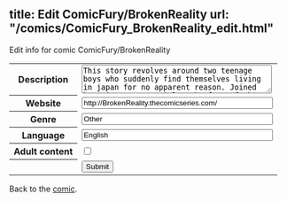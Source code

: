 title: Edit ComicFury/BrokenReality
url: "/comics/ComicFury_BrokenReality_edit.html"
---
Edit info for comic ComicFury/BrokenReality

<form name="comic" action="http://gaepostmail.appspot.com/comic/" method="post">
<table class="comicinfo">
<tr>
<th>Description</th><td><textarea name="description" cols="40" rows="3">This story revolves around two teenage boys who suddenly find themselves living in japan for no apparent reason. Joined by twin Japanese girls, The four of them now seem to be living their lives in a world where the rules of reality are constantly being broken in one way or another.</textarea></td>
</tr>
<tr>
<th>Website</th><td><input type="text" name="url" value="http://BrokenReality.thecomicseries.com/" size="40"/></td>
</tr>
<tr>
<th>Genre</th><td><input type="text" name="genre" value="Other" size="40"/></td>
</tr>
<tr>
<th>Language</th><td><input type="text" name="language" value="English" size="40"/></td>
</tr>
<tr>
<th>Adult content</th><td><input type="checkbox" name="adult" value="adult" /></td>
</tr>
<tr>
<th></th><td>
<input type="hidden" name="comic" value="ComicFury_BrokenReality" />
<input type="submit" name="submit" value="Submit" />
</td>
</tr>
</table>
</form>

Back to the [comic](ComicFury_BrokenReality.html).
